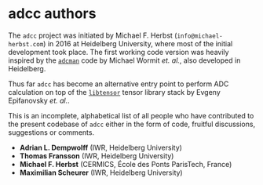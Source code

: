 # adcc authors

The `adcc` project was initiated by Michael F. Herbst (``info@michael-herbst.com``)
in 2016 at Heidelberg University, where most of the initial development took place.
The first working code version was heavily inspired by the
[`adcman`](http://doi.org/10.1080/00268976.2013.859313) code
by Michael Wormit *et. al.*, also developed in Heidelberg.

Thus far `adcc` has become an alternative entry point to perform
ADC calculation on top of the [`libtensor`](http:/doi.org/10.1002/jcc.23377)
tensor library stack by Evgeny Epifanovsky *et. al.*.

This is an incomplete, alphabetical
list of all people who have contributed to the
present codebase of `adcc` either in the form of code,
fruitful discussions, suggestions or comments.

- **Adrian L. Dempwolff** (IWR, Heidelberg University)
- **Thomas Fransson**     (IWR, Heidelberg University)
- **Michael F. Herbst**   (CERMICS, École des Ponts ParisTech, France)
- **Maximilian Scheurer** (IWR, Heidelberg University)
